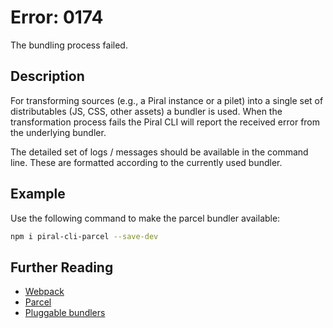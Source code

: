 # Error: 0174

The bundling process failed.

## Description

For transforming sources (e.g., a Piral instance or a pilet) into a single
set of distributables (JS, CSS, other assets) a bundler is used. When the
transformation process fails the Piral CLI will report the received error
from the underlying bundler.

The detailed set of logs / messages should be available in the command
line. These are formatted according to the currently used bundler.

## Example

Use the following command to make the parcel bundler available:

```sh
npm i piral-cli-parcel --save-dev
```

## Further Reading

 - [Webpack](https://webpack.js.org)
- [Parcel](https://parceljs.org)
- [Pluggable bundlers](https://docs.piral.io/reference/documentation/bundlers)
